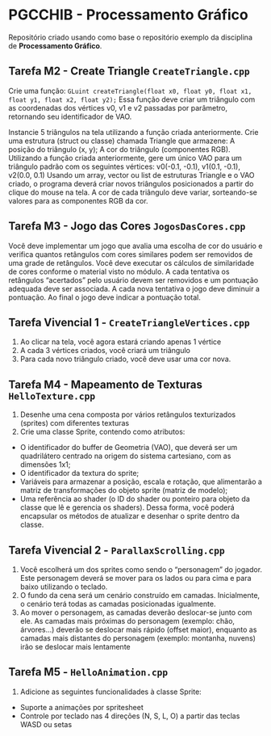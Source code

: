 # PGCCHIB - Processamento Gráfico
Repositório criado usando como base o repositório exemplo da disciplina de **Processamento Gráfico**.

## Tarefa M2 - Create Triangle `CreateTriangle.cpp`
Crie uma função:
`GLuint createTriangle(float x0, float y0, float x1, float y1, float x2, float y2);`
Essa função deve criar um triângulo com as coordenadas dos vértices v0, v1 e v2 passadas por parâmetro, retornando seu identificador de VAO.

Instancie 5 triângulos na tela utilizando a função criada anteriormente.
Crie uma estrutura (struct ou classe) chamada Triangle que armazene: A posição do triângulo (x, y); A cor do triângulo (componentes RGB).
Utilizando a função criada anteriormente, gere um único VAO para um triângulo padrão com os seguintes vértices:  v0(-0.1, -0.1),   v1(0.1, -0.1),  v2(0.0, 0.1)
Usando um array, vector ou list de estruturas Triangle e o VAO criado, o programa deverá criar novos triângulos posicionados a partir do clique do mouse na tela. A cor de cada triângulo deve variar, sorteando-se valores para as componentes RGB da cor.

## Tarefa M3 - Jogo das Cores `JogosDasCores.cpp`

Você deve implementar um jogo que avalia uma escolha de cor do usuário e verifica quantos retângulos com cores similares podem ser removidos de uma grade de retângulos. Você deve executar os cálculos de similaridade de cores conforme o material visto no módulo. A cada tentativa os retângulos “acertados” pelo usuário devem ser removidos e um pontuação adequada deve ser associada. A cada nova tentativa o jogo deve diminuir a pontuação. Ao final o jogo deve indicar a pontuação total. 

## Tarefa Vivencial 1 - `CreateTriangleVertices.cpp`

1) Ao clicar na tela, você agora estará criando apenas 1 vértice
2) A cada 3 vértices criados, você criará um triângulo
3) Para cada novo triângulo criado, você deve usar uma cor nova.

## Tarefa M4 - Mapeamento de Texturas `HelloTexture.cpp`

1) Desenhe uma cena composta por vários retângulos texturizados (sprites) com diferentes
texturas
2) Crie uma classe Sprite, contendo como atributos:
  - O identificador do buffer de Geometria (VAO), que deverá ser um quadrilátero centrado na origem do sistema cartesiano, com as dimensões 1x1;
  - O identificador da textura do sprite;
  - Variáveis para armazenar a posição, escala e rotação, que alimentarão a matriz de transformações do objeto sprite (matriz de modelo);
  - Uma referência ao shader (o ID do shader ou ponteiro para objeto da classe que lê e gerencia os shaders). Dessa forma, você poderá encapsular os métodos de atualizar e desenhar o sprite dentro da classe.

## Tarefa Vivencial 2 - `ParallaxScrolling.cpp`

1) Você escolherá um dos sprites como sendo o “personagem” do jogador. Este personagem deverá se
mover para os lados ou para cima e para baixo utilizando o teclado.
2) O fundo da cena será um cenário construído em camadas. Inicialmente, o cenário terá todas as camadas posicionadas igualmente.
3) Ao mover o personagem, as camadas deverão deslocar-se junto com ele. As camadas mais próximas do personagem (exemplo: chão, árvores...) deverão se deslocar mais rápido (offset maior), enquanto as camadas mais distantes do personagem (exemplo: montanha, nuvens) irão se deslocar mais
lentamente

## Tarefa M5 - `HelloAnimation.cpp` 
1. Adicione as seguintes funcionalidades à classe Sprite:  
  - Suporte a animações por spritesheet  
  - Controle por teclado nas 4 direções (N, S, L, O) a partir das teclas WASD ou setas  